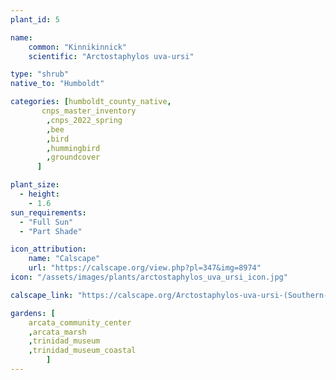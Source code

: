 ```yaml
---
plant_id: 5

name: 
    common: "Kinnikinnick" 
    scientific: "Arctostaphylos uva-ursi"   

type: "shrub"
native_to: "Humboldt"

categories: [humboldt_county_native,
       cnps_master_inventory
        ,cnps_2022_spring
        ,bee
        ,bird
        ,hummingbird 
        ,groundcover
      ]

plant_size:
  - height: 
    - 1.6
sun_requirements:
  - "Full Sun"
  - "Part Shade"

icon_attribution: 
    name: "Calscape"
    url: "https://calscape.org/view.php?pl=347&img=8974"
icon: "/assets/images/plants/arctostaphylos_uva_ursi_icon.jpg"

calscape_link: "https://calscape.org/Arctostaphylos-uva-ursi-(Southern-Kinnikinnick)?srchcr=sc5f503bb4523a4"

gardens: [ 
    arcata_community_center
    ,arcata_marsh
    ,trinidad_museum
    ,trinidad_museum_coastal
        ]
---
```


